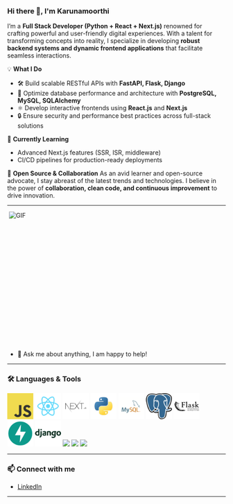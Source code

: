 ### Hi there 👋, I'm Karunamoorthi

I’m a **Full Stack Developer (Python + React + Next.js)** renowned for crafting powerful and user-friendly digital experiences. With a talent for transforming concepts into reality, I specialize in developing **robust backend systems and dynamic frontend applications** that facilitate seamless interactions.

💡 **What I Do**

- 🛠️ Build scalable RESTful APIs with **FastAPI, Flask, Django**
- 🔧 Optimize database performance and architecture with **PostgreSQL, MySQL, SQLAlchemy**
- ⚛️ Develop interactive frontends using **React.js** and **Next.js**
- 🔒 Ensure security and performance best practices across full-stack solutions

🌱 **Currently Learning**
- Advanced Next.js features (SSR, ISR, middleware)
- CI/CD pipelines for production-ready deployments

🤝 **Open Source & Collaboration**
As an avid learner and open-source advocate, I stay abreast of the latest trends and technologies. I believe in the power of **collaboration, clean code, and continuous improvement** to drive innovation.

---

<img align="right" alt="GIF" src="https://github.com/abhisheknaiidu/abhisheknaiidu/blob/master/code.gif?raw=true" width="500" height="320" />

- 💬 Ask me about anything, I am happy to help!

---

### 🛠️ **Languages & Tools**

<code><img width="60" src="https://raw.githubusercontent.com/github/explore/80688e429a7d4ef2fca1e82350fe8e3517d3494d/topics/javascript/javascript.png"></code>
<code><img width="60" src="https://raw.githubusercontent.com/github/explore/80688e429a7d4ef2fca1e82350fe8e3517d3494d/topics/react/react.png"></code>
<code><img width="60" src="https://raw.githubusercontent.com/github/explore/37c71e2f6a7807046e0eacac7a1fbb93b9f1b90a/topics/nextjs/nextjs.png"></code>
<code><img width="60" src="https://raw.githubusercontent.com/github/explore/80688e429a7d4ef2fca1e82350fe8e3517d3494d/topics/python/python.png"></code>
<code><img width="60" src="https://raw.githubusercontent.com/github/explore/80688e429a7d4ef2fca1e82350fe8e3517d3494d/topics/mysql/mysql.png"></code>
<code><img width="60" src="https://raw.githubusercontent.com/github/explore/37c71e2f6a7807046e0eacac7a1fbb93b9f1b90a/topics/postgresql/postgresql.png"></code>
<code><img width="60" src="https://raw.githubusercontent.com/github/explore/37c71e2f6a7807046e0eacac7a1fbb93b9f1b90a/topics/flask/flask.png"></code>
<code><img width="60" src="https://raw.githubusercontent.com/github/explore/37c71e2f6a7807046e0eacac7a1fbb93b9f1b90a/topics/fastapi/fastapi.png"></code>
<code><img width="60" src="https://raw.githubusercontent.com/github/explore/37c71e2f6a7807046e0eacac7a1fbb93b9f1b90a/topics/django/django.png"></code>
<code><img width="60" src="https://www.vectorlogo.zone/logos/github/github-icon.svg"></code>
<code><img width="60" src="https://www.vectorlogo.zone/logos/git-scm/git-scm-icon.svg"></code>
<code><img width="60" src="https://www.vectorlogo.zone/logos/atlassian_jira/atlassian_jira-icon.svg"></code>

---

### 📫 **Connect with me**
- [LinkedIn](https://www.linkedin.com/in/karuna-moorthi-983b73278/)

---
